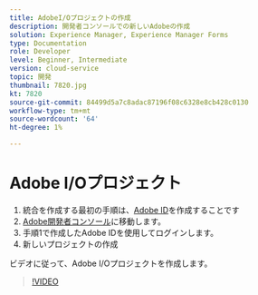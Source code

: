 ```yaml
---
title: AdobeI/Oプロジェクトの作成
description: 開発者コンソールでの新しいAdobeの作成
solution: Experience Manager, Experience Manager Forms
type: Documentation
role: Developer
level: Beginner, Intermediate
version: cloud-service
topic: 開発
thumbnail: 7820.jpg
kt: 7820
source-git-commit: 84499d5a7c8adac87196f08c6328e8cb428c0130
workflow-type: tm+mt
source-wordcount: '64'
ht-degree: 1%

---
```


# Adobe I/Oプロジェクト

1. 統合を作成する最初の手順は、[Adobe ID](https://account.adobe.com/)を作成することです
1. [Adobe開発者コンソール](https://console.adobe.io/home)に移動します。
1. 手順1で作成したAdobe IDを使用してログインします。
1. 新しいプロジェクトの作成

ビデオに従って、Adobe I/Oプロジェクトを作成します。

>[!VIDEO](https://video.tv.adobe.com/v/333220/?quality=9&learn=on)
